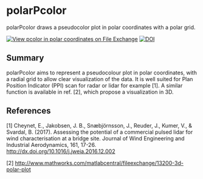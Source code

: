 # polarPcolor
polarPcolor draws a pseudocolor plot in polar coordinates with a polar grid.

[![View pcolor in polar coordinates on File Exchange](https://www.mathworks.com/matlabcentral/images/matlab-file-exchange.svg)](https://se.mathworks.com/matlabcentral/fileexchange/49040-pcolor-in-polar-coordinates)
[![DOI](https://zenodo.org/badge/248936816.svg)](https://zenodo.org/badge/latestdoi/248936816)

## Summary
polarPcolor aims to represent a pseudocolour plot in polar coordinates, with a radial grid to allow clear visualization of the data. It is well suited for Plan Position Indicator (PPI) scan for radar or lidar for example [1]. A similar function is available in ref. [2], which propose a visualization in 3D.

## References

[1] Cheynet, E., Jakobsen, J. B., Snæbjörnsson, J., Reuder, J., Kumer, V., & Svardal, B. (2017). Assessing the potential of a commercial pulsed lidar for wind characterisation at a bridge site. Journal of Wind Engineering and Industrial Aerodynamics, 161, 17-26. http://dx.doi.org/10.1016/j.jweia.2016.12.002

[2] http://www.mathworks.com/matlabcentral/fileexchange/13200-3d-polar-plot
